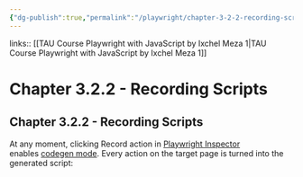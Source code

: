 ```yaml
---
{"dg-publish":true,"permalink":"/playwright/chapter-3-2-2-recording-scripts/","tags":["playwright"]}
---
```


links:: [[TAU Course Playwright with JavaScript by Ixchel Meza 1\|TAU Course Playwright with JavaScript by Ixchel Meza 1]]

# Chapter 3.2.2 - Recording Scripts

## Chapter 3.2.2 - Recording Scripts

At any moment, clicking Record action in [Playwright Inspector](https://playwright.dev/docs/inspector) enables [codegen mode](https://playwright.dev/docs/codegen). Every action on the target page is turned into the generated script:

<br >